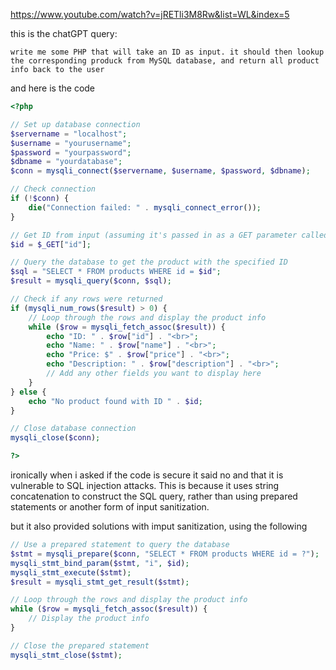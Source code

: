 https://www.youtube.com/watch?v=jRETli3M8Rw&list=WL&index=5

this is the chatGPT query:
```text
write me some PHP that will take an ID as input. it should then lookup the corresponding produck from MySQL database, and return all product info back to the user

```
and here is the code 
```php
<?php

// Set up database connection
$servername = "localhost";
$username = "yourusername";
$password = "yourpassword";
$dbname = "yourdatabase";
$conn = mysqli_connect($servername, $username, $password, $dbname);

// Check connection
if (!$conn) {
    die("Connection failed: " . mysqli_connect_error());
}

// Get ID from input (assuming it's passed in as a GET parameter called "id")
$id = $_GET["id"];

// Query the database to get the product with the specified ID
$sql = "SELECT * FROM products WHERE id = $id";
$result = mysqli_query($conn, $sql);

// Check if any rows were returned
if (mysqli_num_rows($result) > 0) {
    // Loop through the rows and display the product info
    while ($row = mysqli_fetch_assoc($result)) {
        echo "ID: " . $row["id"] . "<br>";
        echo "Name: " . $row["name"] . "<br>";
        echo "Price: $" . $row["price"] . "<br>";
        echo "Description: " . $row["description"] . "<br>";
        // Add any other fields you want to display here
    }
} else {
    echo "No product found with ID " . $id;
}

// Close database connection
mysqli_close($conn);

?>
```
ironically when i asked if the code is secure it said no and that it is vulnerable to SQL injection attacks. This is because it uses string concatenation to construct the SQL query, rather than using prepared statements or another form of input sanitization.

but it also provided solutions with imput sanitization, using the following 
```php
// Use a prepared statement to query the database
$stmt = mysqli_prepare($conn, "SELECT * FROM products WHERE id = ?");
mysqli_stmt_bind_param($stmt, "i", $id);
mysqli_stmt_execute($stmt);
$result = mysqli_stmt_get_result($stmt);

// Loop through the rows and display the product info
while ($row = mysqli_fetch_assoc($result)) {
    // Display the product info
}

// Close the prepared statement
mysqli_stmt_close($stmt);
```
